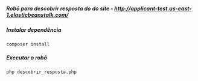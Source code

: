 ##### Robô para descobrir resposta do do site - http://applicant-test.us-east-1.elasticbeanstalk.com/ 
    
##### Instalar dependência
    composer install
    
##### Executar o robô
    php descobrir_resposta.php